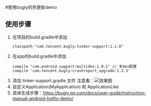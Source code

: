 #使用bugly的热更新demo
## 使用步骤
1. 在项目的build.gradle中添加 
    ~~~
    classpath "com.tencent.bugly:tinker-support:1.1.0"
    ~~~
2. 在app的build.gradle中添加
    ~~~
    compile "com.android.support:multidex:1.0.1" // 多dex配置
    compile 'com.tencent.bugly:crashreport_upgrade:1.3.3'
    ~~~
3. 添加 tinker-support.gradle 文件 注意看：![效果图](/images/image1.png)
4. 自定义Application(MyApplication) 和 ApplicationLike
5. 具体生成步骤：https://bugly.qq.com/docs/user-guide/instruction-manual-android-hotfix-demo/
